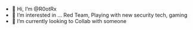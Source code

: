 - 👋 Hi, I’m @R0otRx
- 👀 I’m interested in ... Red Team, Playing with new security tech, gaming
- 🌱 I’m currently looking to Collab with someone

<!---
itwguthub/itwguthub is a ✨ special ✨ repository because its `README.md` (this file) appears on your GitHub profile.
You can click the Preview link to take a look at your changes.
--->

